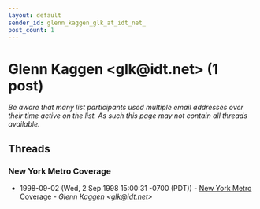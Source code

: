 ```yaml
---
layout: default
sender_id: glenn_kaggen_glk_at_idt_net_
post_count: 1
---
```


# Glenn Kaggen <glk<span>@</span>idt.net> (1 post)

_Be aware that many list participants used multiple email addresses over their time active on the list. As such this page may not contain all threads available._

## Threads

### New York Metro Coverage
+ 1998-09-02 (Wed, 2 Sep 1998 15:00:31 -0700 (PDT)) - [New York Metro Coverage](/archive/1998/09/83dbaa202986d8066a0b411cc6613a6bc588e5a2df4ef73cf70515a04e7e8226) - _Glenn Kaggen \<glk@idt.net\>_

